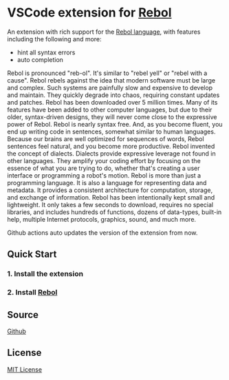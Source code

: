 # VSCode extension for [Rebol](http://rebol.com/)

An extension with rich support for the [Rebol language](http://rebol.com/), with features including the following and more:
* hint all syntax errors
* auto completion

Rebol is pronounced "reb-ol".
It's similar to "rebel yell" or "rebel with a cause".
Rebol rebels against the idea that modern software must be large and complex.
Such systems are painfully slow and expensive to develop and maintain. They quickly degrade into chaos, requiring constant updates and patches.
Rebol has been downloaded over 5 million times.
Many of its features have been added to other computer languages, but due to their older, syntax-driven designs, they will never come close to the expressive power of Rebol.
Rebol is nearly syntax free.
And, as you become fluent, you end up writing code in sentences, somewhat similar to human languages. Because our brains are well optimized for sequences of words, Rebol sentences feel natural, and you become more productive.
Rebol invented the concept of dialects.
Dialects provide expressive leverage not found in other languages. They amplify your coding effort by focusing on the essence of what you are trying to do, whether that's creating a user interface or programming a robot's motion.
Rebol is more than just a programming language.
It is also a language for representing data and metadata. It provides a consistent architecture for computation, storage, and exchange of information.
Rebol has been intentionally kept small and lightweight.
It only takes a few seconds to download, requires no special libraries, and includes hundreds of functions, dozens of data-types, built-in help, multiple Internet protocols, graphics, sound, and much more.


Github actions auto updates the version of the extension from now. 

## Quick Start

### 1. Install the extension
### 2. Install [Rebol](http://www.rebol.com/downloads.html)



## Source

[Github](https://github.com/karpad2/vscode_rebol)
​                
## License

[MIT License](https://raw.githubusercontent.com/karpad2/vscode_rebol/master/LICENSE)
